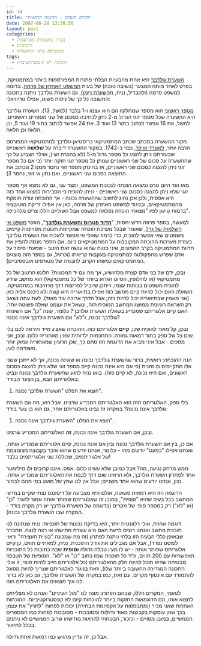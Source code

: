 ```yaml
---
id: 34
title: "הקיים הנעלם - הדוגמה הרמאית"
date: 2007-06-28 13:38:50
layout: post
categories: 
  - בעיות מתמטיות מפורסמות
  - חישוביות
  - מתמטיקה בראי התקשורת
tags:
  - הוכחות לא קונסטרוקטיביות
---
```

<a href="http://he.wikipedia.org/wiki/%D7%94%D7%A9%D7%A2%D7%A8%D7%AA_%D7%92%D7%95%D7%9C%D7%93%D7%91%D7%9A">השערת גולדבך</a> היא אחת מהבעיות הבלתי פתורות המפורסמות ביותר במתמטיקה, בפרט לאחר מותה המצער (בשיבה טובה) של בעית <a href="http://he.wikipedia.org/wiki/%D7%94%D7%9E%D7%A9%D7%A4%D7%98_%D7%94%D7%90%D7%97%D7%A8%D7%95%D7%9F_%D7%A9%D7%9C_%D7%A4%D7%A8%D7%9E%D7%94">המשפט האחרון של פרמה</a>. בדומה למשפט פרמה (ולהבדיל, נניח, מ<a href="http://he.wikipedia.org/wiki/%D7%94%D7%A9%D7%A2%D7%A8%D7%AA_%D7%A8%D7%99%D7%9E%D7%9F">השערת רימן</a>), גם השערת גולדבך ניחנה בתכונה החשובה כל כך של ניסוח פשוט, אפילו טריוויאלי:

<a href="http://he.wikipedia.org/wiki/%D7%9E%D7%A1%D7%A4%D7%A8_%D7%A8%D7%90%D7%A9%D7%95%D7%A0%D7%99">מספר ראשוני</a> הוא מספר שמחלקיו הם הוא עצמו ו-1 בלבד (למשל, 13). השערת גולדבך היא ההשערה שכל מספר זוגי הגדול מ-2 ניתן לכתיבה כסכום של שני מספרים ראשוניים. למשל, את 16 אפשר לכתוב בתור 13 ועוד 3. את 24 אפשר לכתוב בתור 19 ועוד 5, וכן הלאה וכן הלאה.

מקור ההשערה במכתב שכתב המתמטיקאי כריסטיאן גולדבך למתמטיקאי המפורסם הרבה יותר, <a href="http://he.wikipedia.org/wiki/%D7%9C%D7%90%D7%95%D7%A0%D7%A8%D7%93_%D7%90%D7%95%D7%99%D7%9C%D7%A8">לאונרד אוילר</a>, כבר ב-1742. במקור ההשערה דיברה על <strong>שלושה</strong> ראשוניים שבעזרתם ניתן להציג כל מספר גדול מ-5 (לא בהכרח זוגי); אוילר הצביע על כך שההשערה על סכום של שני ראשוניים שנותן כל מספר זוגי חזקה יותר (כי אם כל מספר זוגי  ניתן להצגה כסכום שני ראשוניים, אז בהינתן מספר זוגי נחסר ממנו 2 ונכתוב את התוצאה כסכום שני ראשוניים, ואם נתון אי זוגי, נחסר 3).

מאז ועד היום טרם נמצאה הוכחה לנכונות המשפט, ומצד שני, גם לא נמצא אף מספר זוגי שלא ניתן להצגה כסכום שני ראשוניים - וניתן להוכיח כי הסבירות למצוא אחד כזה היא אפסית, ולכן אכן נהוג לחשוב שההשערה נכונה - אך ההוכחה עודה חומקת מהמתמטיקאים, ובניגוד למשפט האחרון של פרמה, כאן אין אפילו זריקת מוטיבציה בדמות טיעון לפיו "מצאתי הוכחה נפלאה למשפט אבל השוליים הללו צרים מלהכילה".

למעשה, בספר פרוזה חדש יחסית, "<a href="http://www.ybook.co.il/catalog1.asp?bID=3621983"><strong>הדוד פטרוס והשערת גולדבך</strong></a>", מוזכר <a href="http://he.wikipedia.org/wiki/%D7%9E%D7%A9%D7%A4%D7%98%D7%99_%D7%90%D7%99_%D7%94%D7%A9%D7%9C%D7%9E%D7%95%D7%AA_%D7%A9%D7%9C_%D7%92%D7%93%D7%9C">משפט אי השלמות של גדל</a>, שאומר שבכל מערכת הוכחה שמקיימת תכונות מסויימות קיימים משפטים שאי אפשר להוכיח, כדי לרמוז שאולי אי אפשר להוכיח את השערת גולדבך בעזרת מערכות ההוכחה המקובלות על המתמטיקאים כיום. אם הספר מנסה להפיץ את חדוות המתמטיקה בקרב ההמונים, איני בטוח שהוא עושה זאת היטב - שמעתי סיפור על אדם שפרש מהפקולטה למתמטיקה בעקבות קריאתו (וכרגיל, גם בספר הזה מוצגים המתמטיקאים כמשהו הקרוב לחבורה של מטורפים אובססיביים).

ובכן, ידם של בני אדם קצרה מלהושיע, אך מה עם יד המכונות? חלומו הרטוב של כל מתמטיקאי (או לחילופין, הסיוט הגרוע ביותר של כל מתמטיקאי) הוא מחשב שידע להוכיח משפטים בכוחות עצמו, וייתכן שיוביל לפריצות דרך מרהיבות במתמטיקה. השאלה האם יכול להיות קיים מחשב כזה אפילו בתיאוריה היא קשה ולא ניכנס אליה כאן (אני מאמין שבתיאוריה יכול להיות כזה; אבל הדרך ארוכה עוד מאוד). לעת עתה נשאב רק השראה רעיונית ממושג המחשב המוכיח הזה, ונשאל את עצמנו שאלה פשוטה יותר: האם קיים אלגוריתם שמכריע בשאלת השערת גולדבך? כלומר, עונה "כן" אם השערת גולדבך נכונה, ו"לא" אם השערת גולדבך אינה נכונה?

ובכן, קל מאוד להוכיח שכן, <strong>קיים</strong> אלגוריתם כזה. ההוכחה שאציג מייד תיראה לכם בלי שום צל של ספק בתור רמאות גמורה. התחכמות ילדותית שאין מאחוריה כלום. ובכן, אני מסכים - אבל איני מביא את הדוגמה הזו סתם כך, שכן הרעיון שמאחוריה עמוק יותר משנדמה לעין.

הנה ההוכחה: ראשית, ברור שהשערת גולדבך נכונה או שאינה נכונה, אך לא ייתכן ששני אלו מתקיימים בו זמנית (כי אם היא אינה נכונה קיים מספר זוגי שלא ניתן להצגה כסכום ראשונים, ואם היא נכונה, לא קיים כזה). בואו נניח לרגע שהשערת גולדבך נכונה ונביט באלגוריתם הבא, בן הצעד הבודד:
<ol>
	<li> הוצא את הפלט "השערת גולדבך נכונה".</li>
</ol>
בלי ספק, האלגוריתם הזה הוא האלגוריתם המכריע שרצינו. אבל רגע, מה אם השערת גולדבך אינה נכונה? במקרה זה נביט באלגוריתם אחר, גם הוא בן צעד בודד:
<ol>
	<li>הוצא את הפלט "השערת גולדבך אינה נכונה".</li>
</ol>
ובכן, אם השערת גולדבך אינה נכונה, <strong>זה</strong> האלגוריתם המכריע שרצינו.

אם כן, בין אם השערת גולדבך נכונה ובין אם אינה נכונה, קיים אלגוריתם שמכריע אותה, ואנחנו אפילו "כמעט" יודעים מהו - כלומר, אנחנו יודעים שהוא איבר בקבוצה מצומצמת של אלגוריתמים, שכוללת שני אלגוריתמים בלבד!

ממש מרחק נגיעה, מה? אבל כמובן שלא עשינו כלום. אפס. איננו קרובים ולו מילימטר אחד לפתרון השערת גולדבך, ולא הראינו שום דרך לבנות את האלגוריתם שמכריע אותה. נכון, אנחנו יודעים שהוא אחד משניים; אבל אין לנו שמץ של מושג במי מהם לבחור.

הדוגמה הזו היא רמאות פשוטה, אולם היא מצביעה על דיסוננס נצחי שקיים במדעי המחשב בכל בעיה שהיא "סופית", במובן זה שאלגוריתם שפותר אותה אמור להגיד "כן" (או "לא") רק במספר סופי של מקרים (בדוגמה של השערת גולדבך יש רק מקרה בודד - המקרה שבו השערת גולדבך נכונה).

דוגמה אחרת, אולי רלוונטית יותר, היא בדיקת נכונות של תוכניות: נניח שנתונה לנו תוכנית מחשב ואנחנו רוצים לדעת האם היא עוצרת מתישהו או רצה לנצח. מתברר שבאופן כללי הבעיה הזו בלתי ניתנת לפתרון (זה מה שמכונה "בעיית העצירה" וראוי לפוסט נפרד), אבל אם מגבילים את גודל התוכנית, נניח, למאתיים תווים, כן קיים אלגוריתם שפותר אותה - יש לו מעין טבלה גדולה <strong>וסופית</strong> שבה כתובות כל התוכניות האפשריות עם 200 תווים, וליד כל תוכנית שכזו כתוב "כן" או "לא". הסופיות של הטבלה מבטיחה שהיא תוכל להיות חלק מהאלגוריתם (כל אלגוריתם חייב להיות סופי; זו אולי התכונה המגדירה החשובה ביותר שלו), וזאת בניגוד לאלגוריתם שצריך להיות מסוגל להתמודד עם אינסוף מקרים. עם זאת, כמו במקרה של השערת גולדבך, גם כאן לא ברור לנו איך מוצאים את האלגוריתם הזה.

לטעמי, המקרים הללו, שבהם הפתרון מונח לנו "מול העיניים" ואנחנו לא מצליחים למצוא אותו, הם הדוגמאות החזקות ביותר להוכחות קיום לא קונסטרוקטיביות. ההוכחות האחרות שאני מכיר (ומתבססות על אקסיומת הבחירה) יכולות לפחות "לתרץ" את עצמן בכך שהן עוסקות בקבוצות מאוד גדולות ומסובכות - מסובכות לפחות כמו המספרים הממשיים, במובן מסויים - וכזכור, הבטחתי להראות מתישהו שרוב הממשיים לא ניתנים בכלל לתיאור.

אבל כן, זה עדיין מרגיש כמו רמאות אחת גדולה.
